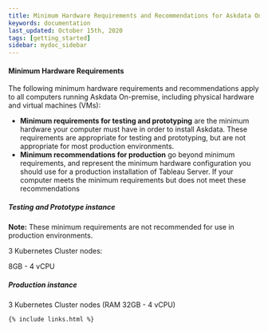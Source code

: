 ```yaml
---
title: Minimum Hardware Requirements and Recommendations for Askdata On Premise
keywords: documentation
last_updated: October 15th, 2020
tags: [getting_started]
sidebar: mydoc_sidebar
---
```


#### Minimum Hardware Requirements

The following minimum hardware requirements and recommendations apply to all computers running Askdata On-premise, including physical hardware and virtual machines (VMs):


* **Minimum requirements for testing and prototyping** are the minimum hardware your computer must have in order to install Askdata. These requirements are appropriate for testing and prototyping, but are not appropriate for most production environments.
* **Minimum recommendations for production** go beyond minimum requirements, and represent the minimum hardware configuration you should use for a production installation of Tableau Server. If your computer meets the minimum requirements but does not meet these recommendations

##### **Testing and Prototype instance**

**Note:** These minimum requirements are not recommended for use in production environments.

3 Kubernetes Cluster nodes:

8GB - 4 vCPU

##### **Production instance**

3 Kubernetes Cluster nodes (RAM 32GB - 4 vCPU) 



    {% include links.html %}

    